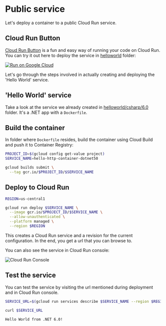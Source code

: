 # Public service

Let's deploy a container to a public Cloud Run service.

## Cloud Run Button

[Cloud Run Button](https://github.com/GoogleCloudPlatform/cloud-run-button) is a fun and easy way of running your code on Cloud Run. You can try it out here to deploy the service in [helloworld](../helloworld) folder:

[![Run on Google Cloud](https://deploy.cloud.run/button.svg)](https://deploy.cloud.run?git_url=https://github.com/meteatamel/cloudrun-tutorial.git&dir=helloworld/csharp)

Let's go through the steps involved in actually creating and deploying the 'Hello World' service. 

## 'Hello World' service

Take a look at the service we already created in [helloworld/csharp/6.0](../helloworld/csharp/6.0) folder. It's a .NET app with a `Dockerfile`.

## Build the container

In folder where `Dockerfile` resides, build the container using Cloud Build and push it to Container Registry:

```sh
PROJECT_ID=$(gcloud config get-value project)
SERVICE_NAME=hello-http-container-dotnet50

gcloud builds submit \
  --tag gcr.io/$PROJECT_ID/$SERVICE_NAME
```

## Deploy to Cloud Run

```sh
REGION=us-central1

gcloud run deploy $SERVICE_NAME \
  --image gcr.io/$PROJECT_ID/$SERVICE_NAME \
  --allow-unauthenticated \
  --platform managed \
  --region $REGION 
```

This creates a Cloud Run service and a revision for the current configuration. In the end, you get a url that you can browse to.

You can also see the service in Cloud Run console:

![Cloud Run Console](./images/cloud-run-console.png)

## Test the service

You can test the service by visiting the url mentioned during deployment and in Cloud Run console.

```sh
SERVICE_URL=$(gcloud run services describe $SERVICE_NAME --region $REGION --format 'value(status.url)')

curl $SERVICE_URL

Hello World from .NET 6.0!
```
